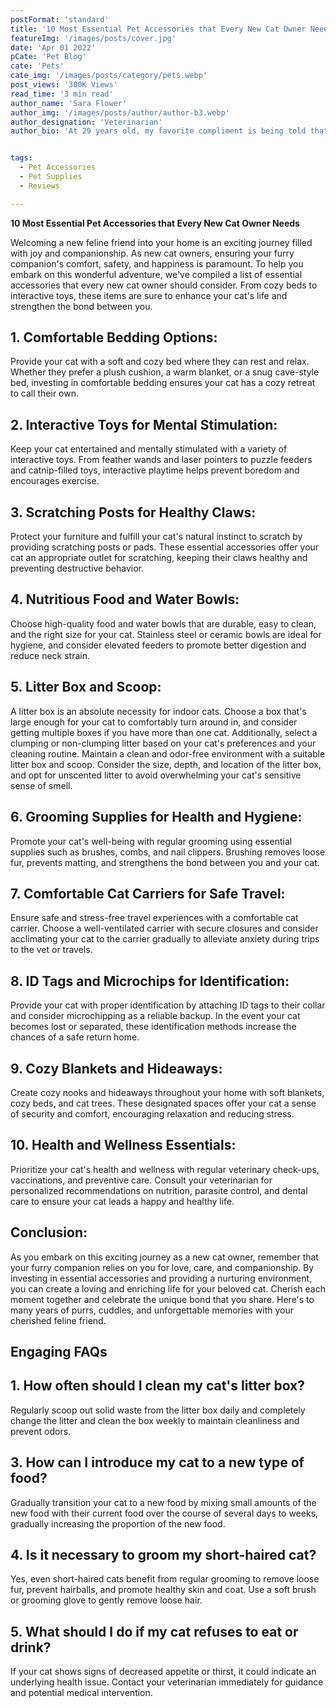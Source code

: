 ```yaml
---
postFormat: 'standard'
title: '10 Most Essential Pet Accessories that Every New Cat Owner Needs'
featureImg: '/images/posts/cover.jpg'
date: 'Apr 01 2022'
pCate: 'Pet Blog'
cate: 'Pets'
cate_img: '/images/posts/category/pets.webp'
post_views: '300K Views'
read_time: '3 min read'
author_name: 'Sara Flower'
author_img: '/images/posts/author/author-b3.webp'
author_designation: 'Veterinarian'
author_bio: 'At 29 years old, my favorite compliment is being told that I look like my mom. Seeing myself in her image, like this daughter up top, makes me so proud of how far I’ve come, and so thankful for where I come from.'


tags:
  - Pet Accessories
  - Pet Supplies
  - Reviews

---
```


**10 Most Essential Pet Accessories that Every New Cat Owner Needs**

Welcoming a new feline friend into your home is an exciting journey filled with joy and companionship. As new cat owners, ensuring your furry companion's comfort, safety, and happiness is paramount. To help you embark on this wonderful adventure, we've compiled a list of essential accessories that every new cat owner should consider. From cozy beds to interactive toys, these items are sure to enhance your cat's life and strengthen the bond between you.

## 1. Comfortable Bedding Options:

Provide your cat with a soft and cozy bed where they can rest and relax. Whether they prefer a plush cushion, a warm blanket, or a snug cave-style bed, investing in comfortable bedding ensures your cat has a cozy retreat to call their own.

## 2. Interactive Toys for Mental Stimulation:

Keep your cat entertained and mentally stimulated with a variety of interactive toys. From feather wands and laser pointers to puzzle feeders and catnip-filled toys, interactive playtime helps prevent boredom and encourages exercise.

## 3. Scratching Posts for Healthy Claws:

Protect your furniture and fulfill your cat's natural instinct to scratch by providing scratching posts or pads. These essential accessories offer your cat an appropriate outlet for scratching, keeping their claws healthy and preventing destructive behavior.

## 4. Nutritious Food and Water Bowls:

Choose high-quality food and water bowls that are durable, easy to clean, and the right size for your cat. Stainless steel or ceramic bowls are ideal for hygiene, and consider elevated feeders to promote better digestion and reduce neck strain.

## 5. Litter Box and Scoop:

A litter box is an absolute necessity for indoor cats. Choose a box that's large enough for your cat to comfortably turn around in, and consider getting multiple boxes if you have more than one cat. Additionally, select a clumping or non-clumping litter based on your cat's preferences and your cleaning routine.
Maintain a clean and odor-free environment with a suitable litter box and scoop. Consider the size, depth, and location of the litter box, and opt for unscented litter to avoid overwhelming your cat's sensitive sense of smell.

## 6. Grooming Supplies for Health and Hygiene:

Promote your cat's well-being with regular grooming using essential supplies such as brushes, combs, and nail clippers. Brushing removes loose fur, prevents matting, and strengthens the bond between you and your cat.

## 7. Comfortable Cat Carriers for Safe Travel:

Ensure safe and stress-free travel experiences with a comfortable cat carrier. Choose a well-ventilated carrier with secure closures and consider acclimating your cat to the carrier gradually to alleviate anxiety during trips to the vet or travels.

## 8. ID Tags and Microchips for Identification:

Provide your cat with proper identification by attaching ID tags to their collar and consider microchipping as a reliable backup. In the event your cat becomes lost or separated, these identification methods increase the chances of a safe return home.

## 9. Cozy Blankets and Hideaways:

Create cozy nooks and hideaways throughout your home with soft blankets, cozy beds, and cat trees. These designated spaces offer your cat a sense of security and comfort, encouraging relaxation and reducing stress.

## 10. Health and Wellness Essentials:

Prioritize your cat's health and wellness with regular veterinary check-ups, vaccinations, and preventive care. Consult your veterinarian for personalized recommendations on nutrition, parasite control, and dental care to ensure your cat leads a happy and healthy life.

## Conclusion:

As you embark on this exciting journey as a new cat owner, remember that your furry companion relies on you for love, care, and companionship. By investing in essential accessories and providing a nurturing environment, you can create a loving and enriching life for your beloved cat. Cherish each moment together and celebrate the unique bond that you share. Here's to many years of purrs, cuddles, and unforgettable memories with your cherished feline friend.

## Engaging FAQs

## 1. How often should I clean my cat's litter box?

Regularly scoop out solid waste from the litter box daily and completely change the litter and clean the box weekly to maintain cleanliness and prevent odors.

## 3. How can I introduce my cat to a new type of food?

Gradually transition your cat to a new food by mixing small amounts of the new food with their current food over the course of several days to weeks, gradually increasing the proportion of the new food.

## 4. Is it necessary to groom my short-haired cat?

Yes, even short-haired cats benefit from regular grooming to remove loose fur, prevent hairballs, and promote healthy skin and coat. Use a soft brush or grooming glove to gently remove loose hair.

## 5. What should I do if my cat refuses to eat or drink?

If your cat shows signs of decreased appetite or thirst, it could indicate an underlying health issue. Contact your veterinarian immediately for guidance and potential medical intervention.
